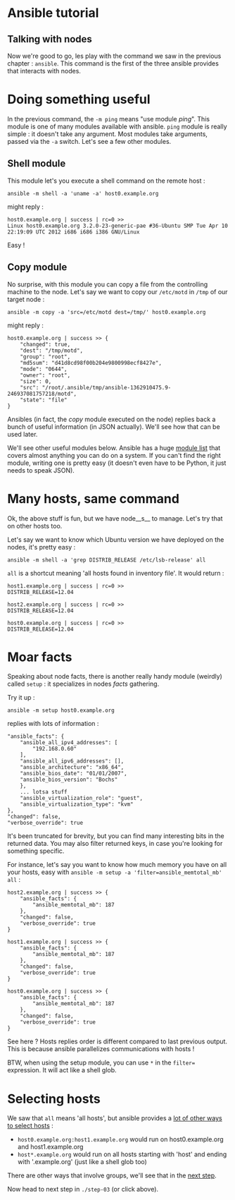 Ansible tutorial
================

Talking with nodes
------------------

Now we're good to go, les play with the command we saw in the previous chapter : 
`ansible`. This command is the first of the three ansible provides that interacts 
with nodes.

# Doing something useful

In the previous command, the `-m ping` means "use module _ping_". This module is
one of many modules available with ansible. `ping` module is really simple :
it doesn't take any argument. Most modules take arguments, passed via the
`-a` switch. Let's see a few other modules.

## Shell module

This module let's you execute a shell command on the remote host :

    ansible -m shell -a 'uname -a' host0.example.org

might reply :

    host0.example.org | success | rc=0 >>
    Linux host0.example.org 3.2.0-23-generic-pae #36-Ubuntu SMP Tue Apr 10 22:19:09 UTC 2012 i686 i686 i386 GNU/Linux

Easy !

## Copy module

No surprise, with this module you can copy a file from the controlling machine to 
the node. Let's say we want to copy our `/etc/motd` in `/tmp` of our target node :

    ansible -m copy -a 'src=/etc/motd dest=/tmp/' host0.example.org

might reply :

    host0.example.org | success >> {
        "changed": true, 
        "dest": "/tmp/motd", 
        "group": "root", 
        "md5sum": "d41d8cd98f00b204e9800998ecf8427e", 
        "mode": "0644", 
        "owner": "root", 
        "size": 0, 
        "src": "/root/.ansible/tmp/ansible-1362910475.9-246937081757218/motd", 
        "state": "file"
    }

Ansibles (in fact, the _copy_ module executed on the node) replies back a bunch of 
useful information (in JSON actually). We'll see how that can be used later.

We'll see other useful modules below. Ansible has a huge 
[module list](http://ansible.cc/docs/modules.html) that covers almost anything you
can do on a system. If you can't find the right module, writing one is pretty
easy (it doesn't even have to be Python, it just needs to speak JSON).

# Many hosts, same command

Ok, the above stuff is fun, but we have node__s__ to manage. Let's try that on
other hosts too.

Let's say we want to know which Ubuntu version we have deployed on the nodes,
it's pretty easy :

    ansible -m shell -a 'grep DISTRIB_RELEASE /etc/lsb-release' all

`all` is a shortcut meaning 'all hosts found in inventory file'. It would
return :

    host1.example.org | success | rc=0 >>
    DISTRIB_RELEASE=12.04

    host2.example.org | success | rc=0 >>
    DISTRIB_RELEASE=12.04

    host0.example.org | success | rc=0 >>
    DISTRIB_RELEASE=12.04

# Moar facts

Speaking about node facts, there is another really handy module (weirdly)
called `setup` : it specializes in nodes _facts_ gathering.

Try it up :

    ansible -m setup host0.example.org

replies with lots of information :

    "ansible_facts": {
        "ansible_all_ipv4_addresses": [
            "192.168.0.60"
        ], 
        "ansible_all_ipv6_addresses": [], 
        "ansible_architecture": "x86_64", 
        "ansible_bios_date": "01/01/2007", 
        "ansible_bios_version": "Bochs"
        }, 
        ... lotsa stuff
        "ansible_virtualization_role": "guest", 
        "ansible_virtualization_type": "kvm"
    }, 
    "changed": false, 
    "verbose_override": true

It's been truncated for brevity, but you can find many interesting bits in the returned 
data. You may also filter returned keys, in case you're looking for something specific.

For instance, let's say you want to know how much memory you have on all your hosts, 
easy with `ansible -m setup -a 'filter=ansible_memtotal_mb' all` :

    host2.example.org | success >> {
        "ansible_facts": {
            "ansible_memtotal_mb": 187
        }, 
        "changed": false, 
        "verbose_override": true
    }

    host1.example.org | success >> {
        "ansible_facts": {
            "ansible_memtotal_mb": 187
        }, 
        "changed": false, 
        "verbose_override": true
    }

    host0.example.org | success >> {
        "ansible_facts": {
            "ansible_memtotal_mb": 187
        }, 
        "changed": false, 
        "verbose_override": true
    }

See here ? Hosts replies order is different compared to last previous output. This 
is because ansible parallelizes communications with hosts !

BTW, when using the setup module, you can use `*` in the `filter=` expression.
It will act like a shell glob.

# Selecting hosts

We saw that `all` means 'all hosts', but ansible provides a 
[lot of other ways to select hosts](http://ansible.cc/docs/patterns.html#selecting-targets) :

- `host0.example.org:host1.example.org` would run on host0.example.org and
  host1.example.org
- `host*.example.org` would run on all hosts starting with 'host' and ending with 
'.example.org' (just like a shell glob too)

There are other ways that involve groups, we'll see that in the [next
step](https://github.org/leucos/ansible-tuto/tree/master/step-03).

Now head to next step in `./step-03` (or click above).

